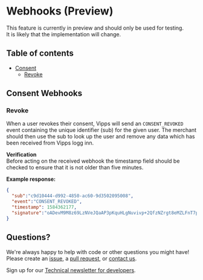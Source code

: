 # Webhooks (Preview)

This feature is currently in preview and should only be used for testing.  
It is likely that the implementation will change.

## Table of contents
* [Consent](#consent-webhooks)
    * [Revoke](#revoke)
 
 ## Consent Webhooks

 ### Revoke
 When a user revokes their consent, Vipps will send an `CONSENT_REVOKED` event containing the unique identifier (sub) for the given user.
 The merchant should then use the sub to look up the user and remove any data which has been received from Vipps logg inn.
 
 **Verification**  
 Before acting on the received webhook the timestamp field should be checked to ensure that it is not older than five minutes.  
  
**Example response:**
```json
{
  "sub":"c9d10444-d992-4850-ac60-9d3502095008",
  "event":"CONSENT_REVOKED",
  "timestamp": 1584362177,
  "signature":"oADevM9M8z69LzNVeJQaAP3pKquHLgNuvivp+2QfzNZrgt8eMZLFnT7pZz1Sryi39ZqmhBJFE0+T+/hZ3lGvVPm9FP/KuXb22P62VymnuswUD6m8om5G0Vx/ijcLeW1j/czjbGklQuse95NH7POMmxK/40ah1SfX1+tS+HDEHzsivxP8P/6glzepFNS/nDjzPBxoD213TvgjE+QrdlRPbrrhZTG5KTWN5gpw5Fb7Q+NGhYUpo8flmSQezZVpl+4aWV6YdujUQdCqwDQjn6jDKQ9XkvzoNTlBGTo/cF7ywD34sN1jN9oQOu2hhbmPlq0KSqKbrkkrUUCuu8wvgg3fNg=="
}
```

## Questions?

We're always happy to help with code or other questions you might have!
Please create an [issue](https://github.com/vippsas/vipps-login-api/issues),
a [pull request](https://github.com/vippsas/vipps-login-api/pulls),
or [contact us](https://github.com/vippsas/vipps-developers/blob/master/contact.md).

Sign up for our [Technical newsletter for developers](https://github.com/vippsas/vipps-developers/tree/master/newsletters).
